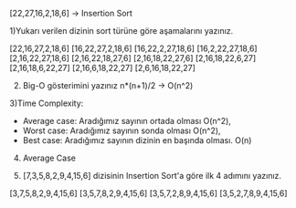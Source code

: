 [22,27,16,2,18,6] -> Insertion Sort

1)Yukarı verilen dizinin sort türüne göre aşamalarını yazınız.

[22,16,27,2,18,6]
[16,22,27,2,18,6]
[16,22,2,27,18,6]
[16,2,22,27,18,6]
[2,16,22,27,18,6]
[2,16,22,18,27,6]
[2,16,18,22,27,6]
[2,16,18,22,6,27]
[2,16,18,6,22,27]
[2,16,6,18,22,27]
[2,6,16,18,22,27]

2) Big-O gösterimini yazınız 
n*(n+1)/2 -> O(n^2)

3)Time Complexity: 
  - Average case: Aradığımız sayının ortada olması 
    O(n^2),
  - Worst case: Aradığımız sayının sonda olması 
    O(n^2), 
  - Best case: Aradığımız sayının dizinin en başında olması. 
    O(n)

4) Average Case

5) [7,3,5,8,2,9,4,15,6] dizisinin Insertion Sort'a göre ilk 4 adımını yazınız. 

[3,7,5,8,2,9,4,15,6]
[3,5,7,8,2,9,4,15,6]
[3,5,7,2,8,9,4,15,6]
[3,5,2,7,8,9,4,15,6]
